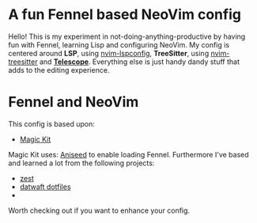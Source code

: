 # A fun Fennel based NeoVim config

Hello! This is my experiment in not-doing-anything-productive by having fun with Fennel, learning Lisp and configuring NeoVim. My config is centered around **LSP**, using [nvim-lspconfig](https://github.com/neovim/nvim-lspconfig), **TreeSitter**, using [nvim-treesitter](https://github.com/nvim-treesitter/nvim-treesitter) and [**Telescope**](https://github.com/nvim-telescope). Everything else is just handy dandy stuff that adds to the editing experience.

# Fennel and NeoVim

This config is based upon:

- [Magic Kit](https://github.com/Olical/magic-kit)

Magic Kit uses: [Aniseed](https://github.com/Olical/aniseed) to enable loading Fennel. 
Furthermore I've based and learned a lot from the following projects:

- [zest](https://github.com/tsbohc/zest.nvim)
- [datwaft dotfiles](https://github.com/datwaft/nvim/tree/master/fnl/core)
- 
Worth checking out if you want to enhance your config.
